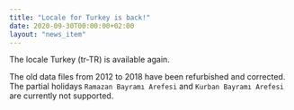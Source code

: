 ```yaml
---
title: "Locale for Turkey is back!"
date: 2020-09-30T00:00:00+02:00
layout: "news_item"
---
```


The locale Turkey (tr-TR) is available again.

The old data files from 2012 to 2018 have been refurbished and corrected. 
The partial holidays `Ramazan Bayramı Arefesi` and `Kurban Bayramı Arefesi` are currently not supported.
